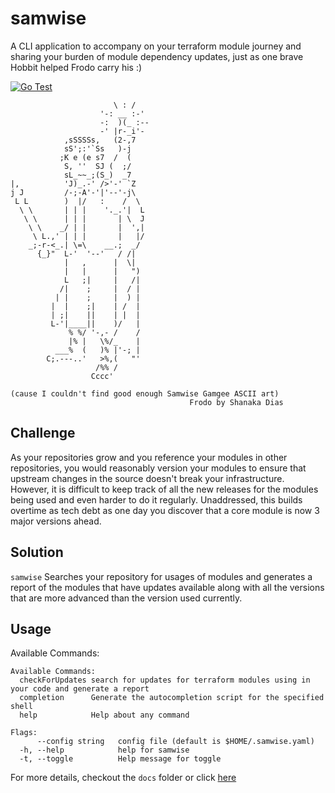 # samwise

A CLI application to accompany on your terraform module journey and sharing your burden of module dependency updates, just as one brave Hobbit helped Frodo carry his :)


[![Go Test](https://github.com/thundersparkf/samwise-cli/actions/workflows/go-test-workflow.yml/badge.svg)](https://github.com/thundersparkf/samwise-cli/actions/workflows/go-test-workflow.yml)

```
                       \ : /
                    '-: __ :-'
                    -:  )(_ :--
                    -' |r-_i'-
            ,sSSSSs,   (2-,7
            sS';:'`Ss   )-j
           ;K e (e s7  /  (
            S, ''  SJ (  ;/
            sL_~~_;(S_)  _7
|,          'J)_.-' />'-' `Z
j J         /-;-A'-'|'--'-j\
 L L        )  |/   :    /  \
  \ \       | | |    '._.'|  L
   \ \      | | |       | \  J
    \ \    _/ | |       |  ',|
     \ L.,' | | |       |   |/
    _;-r-<_.| \=\    __.;  _/
      {_}"  L-'  '--'   / /|
            |   ,      |  \|
            |   |      |   ")
            L   ;|     |   /|
           /|    ;     |  / |
          | |    ;     |  ) |
         |  |    ;|    | /  |
         | ;|    ||    | |  |
         L-'|____||    )/   |
             % %/ '-,- /    /
             |% |   \%/_    |
          ___%  (   )% |'-; |
        C;.---..'   >%,(   "'
                   /%% /
                  Cccc'

(cause I couldn't find good enough Samwise Gamgee ASCII art)
                                        Frodo by Shanaka Dias
```

## Challenge
As your repositories grow and you reference your modules in other repositories, you would reasonably version your modules to ensure that upstream changes in the source doesn't break your infrastructure. However, it is difficult to keep track of all the new releases for the modules being used and even harder to do it regularly. Unaddressed, this builds overtime as tech debt as one day you discover that a core module is now 3 major versions ahead.

## Solution
`samwise` Searches your repository for usages of modules and generates a report of the modules that have updates available along with all the versions that are more advanced than the version used currently.
## Usage

Available Commands:
```
Available Commands:
  checkForUpdates search for updates for terraform modules using in your code and generate a report
  completion      Generate the autocompletion script for the specified shell
  help            Help about any command

Flags:
      --config string   config file (default is $HOME/.samwise.yaml)
  -h, --help            help for samwise
  -t, --toggle          Help message for toggle
```

For more details, checkout the ```docs``` folder or click [here](https://github.com/thundersparkf/samwise-cli/blob/main/docs/samwise.md)


